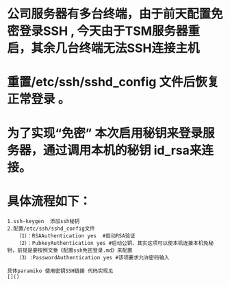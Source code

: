 #   公司服务器有多台终端，由于前天配置免密登录SSH , 今天由于TSM服务器重启，其余几台终端无法SSH连接主机
#   重置/etc/ssh/sshd_config 文件后恢复正常登录 。



#   为了实现“免密” 本次启用秘钥来登录服务器，通过调用本机的秘钥 id_rsa来连接。

#   具体流程如下：
    1.ssh-keygen  添加ssh秘钥
    2.配置/etc/ssh/sshd_config文件
       （1）：RSAAuthentication yes  #启动RSA验证
       （2）：PubkeyAuthentication yes #启动公钥，其实这项可以使本机连接本机免秘钥，前提是要按照文章《配置ssh免密登录.md》来配置
       （3）:PasswordAuthentication yes #该项要求允许密码输入

    具体paramiko 使用密钥SSH链接 代码实现见
    []()